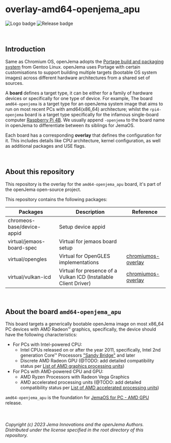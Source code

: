 # overlay-amd64-openjema_apu

![Logo badge](https://img.shields.io/endpoint?url=https%3A%2F%2Fopenfyde-badge-wivuxrq8xzvh.runkit.sh%2F) ![Release badge](https://img.shields.io/github/v/release/openFyde/overlay-amd64-openfyde_apu?label=latest%20release%20image)

<br>

## Introduction
Same as Chromium OS, openJema adopts the [Portage build and packaging system](https://wiki.gentoo.org/wiki/Portage) from Gentoo Linux. openJema uses Portage with certain customisations to support building multiple targets (bootable OS system images) across different hardware architectures from a shared set of sources.

A **board** defines a target type, it can be either for a family of hardware devices or specifically for one type of device. For example, The board `amd64-openjema` is a target type for an openJema system image that aims to run on most recent PCs with amd64(x86_64) architecture; whilst the `rpi4-openjema` board is a target type specifically for the infamous single-board computer [Raspberry Pi 4B](https://www.raspberrypi.com/products/raspberry-pi-4-model-b/). We usually append `-openjema` to the board name in openJema to differentiate between its siblings for JemaOS. 

Each board has a corresponding **overlay** that defines the configuration for it. This includes details like CPU architecture, kernel configuration, as well as additional packages and USE flags.

<br>

## About this repository
This repository is the overlay for the `amd64-openjema_apu` board, it's part of the openJema open-source project.

This repository contains the following packages:

| Packages                   | Description                                                      | Reference                                                                                                                           |
|----------------------------|------------------------------------------------------------------|-------------------------------------------------------------------------------------------------------------------------------------|
| chromeos-base/device-appid | Setup device appid                                               |                                                                                                                                     |
| virtual/jemaos-board-spec  | Virtual for jemaos board setup                                   |                                                                                                                                     |
| virtual/opengles           | Virtual for OpenGLES implementations                             | [chromiumos-overlay](https://chromium.googlesource.com/chromiumos/overlays/chromiumos-overlay/+/refs/heads/main/virtual/opengles)   |
| virtual/vulkan-icd         | Virtual for presence of a Vulkan ICD (Installable Client Driver) | [chromiumos-overlay](https://chromium.googlesource.com/chromiumos/overlays/chromiumos-overlay/+/refs/heads/main/virtual/vulkan-icd) |


<br>

## About the board `amd64-openjema_apu`
This board targets a generically bootable openJema image on most x86_64 PC devices with AMD Radeon™ graphics, specifically, the device should have the following characteristics:

- For PCs with Intel-powered CPU:
    - Intel CPUs released on or after the year 2011, specifically, Intel 2nd generation Core™ Processors ["Sandy Bridge"](https://en.wikipedia.org/wiki/Sandy_Bridge_(microarchitecture)) and later
    - Discrete AMD Radeon GPU (@TODO: add detailed compatibility status per [List of AMD graphics processing units](https://en.wikipedia.org/wiki/List_of_AMD_graphics_processing_units))
- For PCs with AMD-powered CPU and GPU:
    - AMD Ryzen Processors with Radeon Vega Graphics
    - AMD accelerated processing units (@TODO: add detailed compatibility status per [List of AMD accelerated processing units](https://en.wikipedia.org/wiki/List_of_AMD_accelerated_processing_units))

 `amd64-openjema_apu` is the foundation for [JemaOS for PC - AMD GPU](https://jemakey.com/download/pc/apu) release.


<br>

###### Copyright (c) 2023 Jema Innovations and the openJema Authors. Distributed under the license specified in the root directory of this repository.
